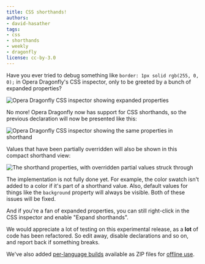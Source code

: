 ```yaml
---
title: CSS shorthands!
authors:
- david-hasather
tags:
- css
- shorthands
- weekly
- dragonfly
license: cc-by-3.0
---
```


<p>Have you ever tried to debug something like <code>border: 1px solid rgb(255, 0, 0);</code> in Opera Dragonfly&#39;s CSS inspector, only to be greeted by a bunch of expanded properties?</p>

<img src="{{ page.id }}/clusterfuck.png" alt="Opera Dragonfly CSS inspector showing expanded properties" />

<p>No more! Opera Dragonfly now has support for CSS shorthands, so the previous declaration will now be presented like this:</p>

<img src="{{ page.id }}/shorthand.png" alt="Opera Dragonfly CSS inspector showing the same properties in shorthand" />

<p>Values that have been partially overridden will also be shown in this compact shorthand view:</p>

<img src="{{ page.id }}/partially-overridden.png" alt="The shorthand properties, with overridden partial values struck through" />

<p>The implementation is not fully done yet. For example, the color swatch isn&#39;t added to a color if it&#39;s part of a shorthand value. Also, default values for things like the <code>background</code> property will always be visible. Both of these issues will be fixed.</p>

<p>And if you&#39;re a fan of expanded properties, you can still right-click in the CSS inspector and enable &quot;Expand shorthands&quot;.</p>

<p>We would appreciate a lot of testing on this experimental release, as a <strong>lot</strong> of code has been refactored. So edit away, disable declarations and so on, and report back if something breaks.</p>

<p>We&#39;ve also added <a href="https://dragonfly.opera.com/app/stp-1/experimental/zips/">per-language builds</a> available as ZIP files for <a href="http://my.opera.com/dragonfly/blog/running-opera-dragonfly-offline">offline use</a>.</p>
